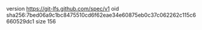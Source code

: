 version https://git-lfs.github.com/spec/v1
oid sha256:7bed06a9c1bc8475510cd6f62eae34e60875eb0c37c062262c115c6660529dc1
size 156
